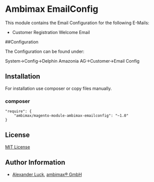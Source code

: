 
# Ambimax EmailConfig

This module contains the Email Configuration for the following E-Mails:

 - Customer Registration Welcome Email

##Configuration

The Configuration can be found under:

System->Config->Delphin Amazonia AG->Customer->Email Config

##  Installation

For installation use composer or copy files manually.

### composer
```
"require": {
    "ambimax/magento-module-ambimax-emailconfig": "~1.0"
}
```

## License

[MIT License](http://choosealicense.com/licenses/mit/)

## Author Information

 - [Alexander Luck](al@ambimax.de), [ambimax® GmbH](https://www.ambimax.de)
